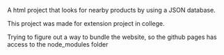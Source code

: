 A html project that looks for nearby products by using a JSON database.

This project was made for extension project in college.

Trying to figure out a way to bundle the website, so the github pages has access to the node_modules folder